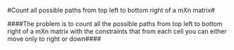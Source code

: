 
#Count all possible paths from top left to bottom right of a mXn matrix#

####The problem is to count all the possible paths from top left to bottom right of a mXn matrix with the constraints that from each cell you can either move only to right or down####

